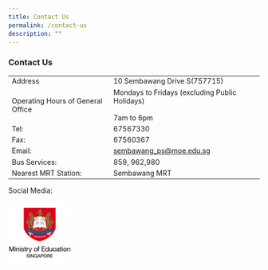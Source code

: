 ```yaml
---
title: Contact Us
permalink: /contact-us
description: ""
---
```

### Contact Us

|  |  |
|---|---|
| Address | 10 Sembawang Drive S(757715) |
| Operating Hours of General Office | Mondays to Fridays (excluding Public Holidays)<br><br> 7am to 6pm |
| Tel: | 67567330 |
| Fax: | 67560367 |
| Email: | sembawang_ps@moe.edu.sg |
| Bus Services: | 859, 962,980 |
| Nearest MRT Station: | Sembawang MRT |

Social Media:

<p><a href="https://www.moe.gov.sg/"> 
<img style="width:25%" src="/images/link14.png">  
</a></p>
